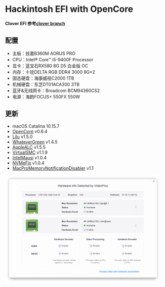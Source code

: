# Hackintosh EFI with OpenCore
**Clover EFI 参考[clover branch](https://github.com/liangzhenduo0608/hackintosh-efi/tree/clover)**

## 配置
+ 主板：技嘉B360M AORUS PRO
+ CPU：Intel® Core™ i5-9400F Processor
+ 显卡：蓝宝石RX580 8G D5 白金版 OC
+ 内存：十铨DELTA RGB DDR4 3000 8G×2
+ 固态硬盘：海康威视C2000 1TB
+ 机械硬盘：东芝DT01ACA300 3TB
+ 蓝牙&无线网卡：Broadcom BCM94360CS2
+ 电源：海韵FOCUS+ 550FX 550W

## 更新
+ macOS Catalina 10.15.7
+ [OpenCore](https://github.com/acidanthera/OpenCorePkg/releases) v0.6.4
+ [Lilu](https://github.com/acidanthera/Lilu/releases) v1.5.0
+ [WhateverGreen](https://github.com/acidanthera/WhateverGreen/releases) v1.4.5
+ [AppleALC](https://github.com/acidanthera/AppleALC/releases) v1.5.5
+ [VirtualSMC](https://github.com/acidanthera/VirtualSMC/releases) v1.1.9
+ [IntelMausi](https://github.com/acidanthera/IntelMausi/releases) v1.0.4
+ [NVMeFix](https://github.com/acidanthera/NVMeFix/releases) v1.0.4
+ [MacProMemoryNotificationDisabler](https://github.com/IOIIIO/MacProMemoryNotificationDisabler/releases) v1.1

![硬件解码](./img/VideoProc.png)
